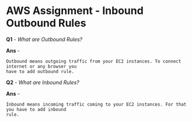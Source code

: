 # AWS Assignment - Inbound Outbound Rules

**Q1** - *What are Outbound Rules?*

**Ans** -

	Outbound means outgoing traffic from your EC2 instances. To connect internet or any browser you 
	have to add outbound rule.

**Q2** - *What are Inbound Rules?*

**Ans** -

	Inbound means incoming traffic coming to your EC2 instances. For that you have to add inbound 
	rule. 
